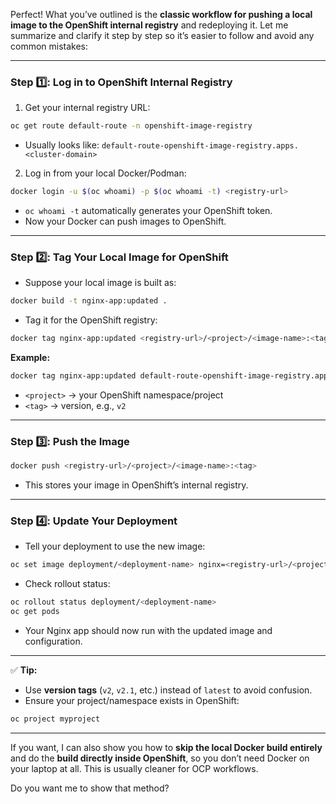 Perfect! What you’ve outlined is the **classic workflow for pushing a local image to the OpenShift internal registry** and redeploying it. Let me summarize and clarify it step by step so it’s easier to follow and avoid any common mistakes:

---

### **Step 1️⃣: Log in to OpenShift Internal Registry**

1. Get your internal registry URL:

```bash
oc get route default-route -n openshift-image-registry
```

* Usually looks like:
  `default-route-openshift-image-registry.apps.<cluster-domain>`

2. Log in from your local Docker/Podman:

```bash
docker login -u $(oc whoami) -p $(oc whoami -t) <registry-url>
```

* `oc whoami -t` automatically generates your OpenShift token.
* Now your Docker can push images to OpenShift.

---

### **Step 2️⃣: Tag Your Local Image for OpenShift**

* Suppose your local image is built as:

```bash
docker build -t nginx-app:updated .
```

* Tag it for the OpenShift registry:

```bash
docker tag nginx-app:updated <registry-url>/<project>/<image-name>:<tag>
```

**Example:**

```bash
docker tag nginx-app:updated default-route-openshift-image-registry.apps.ocp.example.com/myproject/nginx-app:v2
```

* `<project>` → your OpenShift namespace/project
* `<tag>` → version, e.g., `v2`

---

### **Step 3️⃣: Push the Image**

```bash
docker push <registry-url>/<project>/<image-name>:<tag>
```

* This stores your image in OpenShift’s internal registry.

---

### **Step 4️⃣: Update Your Deployment**

* Tell your deployment to use the new image:

```bash
oc set image deployment/<deployment-name> nginx=<registry-url>/<project>/<image-name>:<tag>
```

* Check rollout status:

```bash
oc rollout status deployment/<deployment-name>
oc get pods
```

* Your Nginx app should now run with the updated image and configuration.

---

✅ **Tip:**

* Use **version tags** (`v2`, `v2.1`, etc.) instead of `latest` to avoid confusion.
* Ensure your project/namespace exists in OpenShift:

```bash
oc project myproject
```

---

If you want, I can also show you how to **skip the local Docker build entirely** and do the **build directly inside OpenShift**, so you don’t need Docker on your laptop at all. This is usually cleaner for OCP workflows.

Do you want me to show that method?
